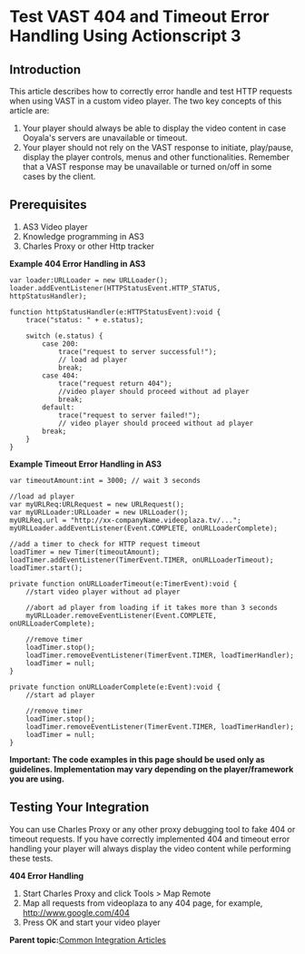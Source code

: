 # Test VAST 404 and Timeout Error Handling Using Actionscript 3

## Introduction

This article describes how to correctly error handle and test HTTP requests when using VAST in a custom video player. The two key concepts of this article are:

1.  Your player should always be able to display the video content in case Ooyala's servers are unavailable or timeout.
2.  Your player should not rely on the VAST response to initiate, play/pause, display the player controls, menus and other functionalities. Remember that a VAST response may be unavailable or turned on/off in some cases by the client.

## Prerequisites

1.  AS3 Video player
2.  Knowledge programming in AS3
3.  Charles Proxy or other Http tracker

**Example 404 Error Handling in AS3**

```
var loader:URLLoader = new URLLoader();
loader.addEventListener(HTTPStatusEvent.HTTP_STATUS, httpStatusHandler);

function httpStatusHandler(e:HTTPStatusEvent):void {
    trace("status: " + e.status);
    
    switch (e.status) {
        case 200:
            trace("request to server successful!");
            // load ad player
            break;
        case 404:
            trace("request return 404");
            //video player should proceed without ad player
            break;
        default:
            trace("request to server failed!");
            // video player should proceed without ad player
        break;
    }
}
```

**Example Timeout Error Handling in AS3**

```
var timeoutAmount:int = 3000; // wait 3 seconds

//load ad player
var myURLReq:URLRequest = new URLRequest();
var myURLLoader:URLLoader = new URLLoader();
myURLReq.url = "http://xx-companyName.videoplaza.tv/...";
myURLLoader.addEventListener(Event.COMPLETE, onURLLoaderComplete);

//add a timer to check for HTTP request timeout
loadTimer = new Timer(timeoutAmount);
loadTimer.addEventListener(TimerEvent.TIMER, onURLLoaderTimeout);
loadTimer.start();

private function onURLLoaderTimeout(e:TimerEvent):void {
    //start video player without ad player

    //abort ad player from loading if it takes more than 3 seconds
    myURLLoader.removeEventListener(Event.COMPLETE, onURLLoaderComplete);

    //remove timer
    loadTimer.stop();
    loadTimer.removeEventListener(TimerEvent.TIMER, loadTimerHandler);
    loadTimer = null;
}

private function onURLLoaderComplete(e:Event):void {
    //start ad player
 
    //remove timer
    loadTimer.stop();
    loadTimer.removeEventListener(TimerEvent.TIMER, loadTimerHandler);
    loadTimer = null;
}
```

**Important: The code examples in this page should be used only as guidelines. Implementation may vary depending on the player/framework you are using.**

## Testing Your Integration

You can use Charles Proxy or any other proxy debugging tool to fake 404 or timeout requests. If you have correctly implemented 404 and timeout error handling your player will always display the video content while performing these tests.

**404 Error Handling**

1.  Start Charles Proxy and click Tools \> Map Remote
2.  Map all requests from videoplaza to any 404 page, for example, http://www.google.com/404
3.  Press OK and start your video player

**Parent topic:**[Common Integration Articles](../../../oadtech/ad_serving/dg/common_integration.md)

